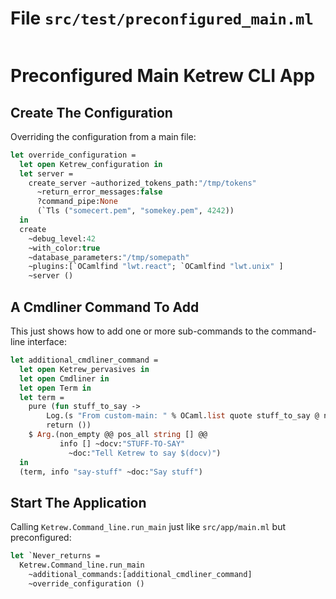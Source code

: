 # File `src/test/preconfigured_main.ml`

```ocaml

```

Preconfigured Main Ketrew CLI App
=================================


Create The Configuration
------------------------

Overriding the configuration from a main file:

```ocaml
let override_configuration =
  let open Ketrew_configuration in
  let server =
    create_server ~authorized_tokens_path:"/tmp/tokens"
      ~return_error_messages:false
      ?command_pipe:None
      (`Tls ("somecert.pem", "somekey.pem", 4242))
  in
  create
    ~debug_level:42
    ~with_color:true
    ~database_parameters:"/tmp/somepath"
    ~plugins:[`OCamlfind "lwt.react"; `OCamlfind "lwt.unix" ]
    ~server ()

```

A Cmdliner Command To Add
-------------------------

This just shows how to add one or more sub-commands to the command-line
interface:

```ocaml
let additional_cmdliner_command =
  let open Ketrew_pervasives in
  let open Cmdliner in
  let open Term in
  let term =
    pure (fun stuff_to_say ->
        Log.(s "From custom-main: " % OCaml.list quote stuff_to_say @ normal);
        return ())
    $ Arg.(non_empty @@ pos_all string [] @@
           info [] ~docv:"STUFF-TO-SAY" 
             ~doc:"Tell Ketrew to say $(docv)") 
  in
  (term, info "say-stuff" ~doc:"Say stuff")


```

Start The Application
---------------------

Calling `Ketrew.Command_line.run_main`
just like `src/app/main.ml` but preconfigured:

```ocaml
let `Never_returns =
  Ketrew.Command_line.run_main
    ~additional_commands:[additional_cmdliner_command]
    ~override_configuration ()
```
